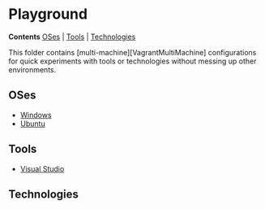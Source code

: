 # Playground

**Contents** [OSes] | [Tools] | [Technologies]  

This folder contains [multi-machine][VagrantMultiMachine] configurations for quick experiments with tools or technologies without messing up other environments.

## OSes

* [Windows]
* [Ubuntu]

[OSes]: #oses
[Windows]: windows
[Ubuntu]: ubuntu

## Tools

* [Visual Studio]

[Tools]: #tools
[Visual Studio]: visual-studio

## Technologies

[Technologies]: #technologies
